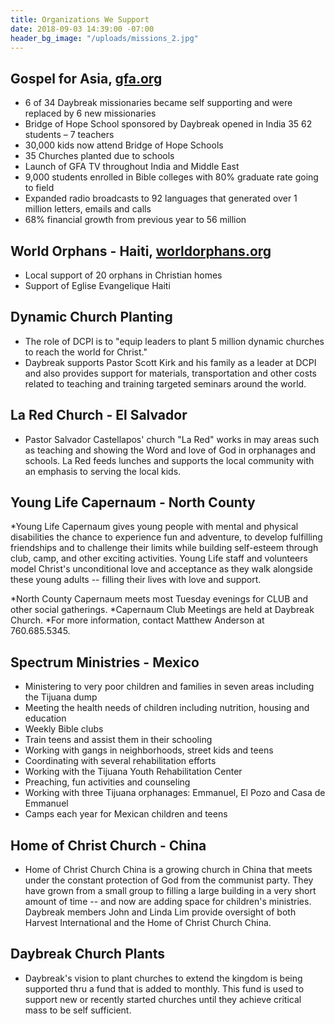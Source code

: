 ```yaml
---
title: Organizations We Support
date: 2018-09-03 14:39:00 -07:00
header_bg_image: "/uploads/missions_2.jpg"
---
```


## Gospel for Asia, [gfa.org](http://gfa.org)

* 6 of 34 Daybreak missionaries became self supporting and were replaced by 6 new missionaries
* Bridge of Hope School sponsored by Daybreak opened in India 35 62 students – 7 teachers
* 30,000 kids now attend Bridge of Hope Schools
* 35 Churches planted due to schools
* Launch of GFA TV throughout India and Middle East
* 9,000 students enrolled in Bible colleges with 80% graduate rate going to field
* Expanded radio broadcasts to 92 languages that generated over 1 million  letters, emails and calls
* 68% financial growth from previous year to 56 million

## World Orphans - Haiti, [worldorphans.org](worldorphans.org)

* Local support of 20 orphans in Christian homes
* Support of Eglise Evangelique Haiti

## Dynamic Church Planting

* The role of DCPI is to "equip leaders to plant 5 million dynamic churches to reach the world for Christ."
* Daybreak supports Pastor Scott Kirk and his family as a leader at DCPI and also provides support for materials, transportation and other costs related to teaching and training targeted seminars around the world.

## La Red Church - El Salvador

* Pastor Salvador Castellapos' church "La Red" works in may areas such as teaching and showing the Word and love of God in orphanages and schools.  La Red feeds lunches and supports the local community with an emphasis to serving the local kids.

## Young Life Capernaum - North County

*Young Life Capernaum  gives young people with mental and physical disabilities the chance to experience fun and adventure, to develop fulfilling friendships and to challenge their limits while building self-esteem through club, camp, and other exciting activities. Young Life staff and volunteers model Christ's unconditional love and acceptance as they walk alongside these young adults -- filling their lives with love and support.

*North County Capernaum meets most Tuesday evenings for CLUB and other social gatherings.
*Capernaum Club Meetings are held at Daybreak Church.
*For more information, contact Matthew Anderson at 760.685.5345.

## Spectrum Ministries - Mexico

* Ministering  to very poor children and families in seven areas including the Tijuana dump
* Meeting the health needs of children including nutrition, housing and education
* Weekly Bible clubs
* Train teens and assist them in their schooling
* Working with gangs in neighborhoods, street kids and teens
* Coordinating with several rehabilitation efforts
* Working with the Tijuana Youth Rehabilitation Center
* Preaching, fun activities and counseling
* Working with three Tijuana orphanages: Emmanuel, El Pozo and Casa de Emmanuel
* Camps each year for Mexican children and teens

## Home of Christ Church - China

* Home of Christ Church China is a growing church in China that meets under the constant protection of God from the communist party. They have grown from a small group to filling a large building in a very short amount of time -- and now are adding space for children's ministries. Daybreak members John and Linda Lim provide oversight of both Harvest International and the Home of Christ Church China.

## Daybreak Church Plants

* Daybreak's vision to plant churches to extend the kingdom is being supported thru a fund that is added to monthly. This fund is used to support new or recently started churches until they achieve critical mass to be self sufficient.